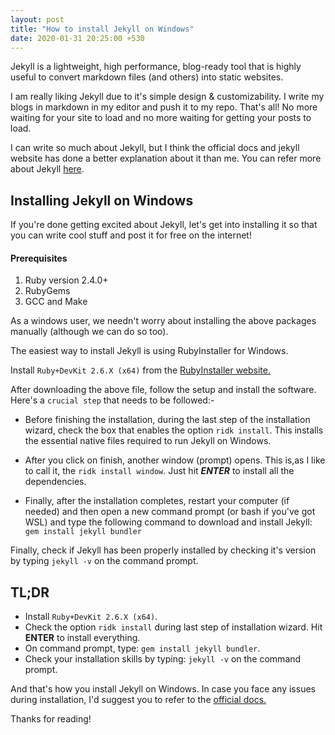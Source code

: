 ```yaml
---
layout: post
title: "How to install Jekyll on Windows"
date: 2020-01-31 20:25:00 +530
---
```

Jekyll is a lightweight, high performance, blog-ready tool that is highly useful to convert markdown files (and others) into static websites.

I am really liking Jekyll due to it's simple design & customizability. I write my blogs in markdown in my editor and push it to my repo. That's all! No more waiting for your site to load and no more waiting for getting your posts to load.

I can write so much about Jekyll, but I think the official docs and jekyll website has done a better explanation about it than me. You can refer more about Jekyll [here][to-jekyll-site].

## Installing Jekyll on Windows
If you're done getting excited about Jekyll, let's get into installing it so that you can write cool stuff and post it for free on the internet!

#### Prerequisites 
1. Ruby version 2.4.0+
2. RubyGems
3. GCC and Make

As a windows user, we needn't worry about installing the above packages manually (although we can do so too).

The easiest way to install Jekyll is using RubyInstaller for Windows.

Install `Ruby+DevKit 2.6.X (x64)` from the [RubyInstaller website.][to-rubyinstaller-site]  

After downloading the above file, follow the setup and install the software. Here's a `crucial step` that needs to be followed:-  
- Before finishing the installation, during the last step of the installation wizard, check the box that enables the option `ridk install`. This installs the essential native files required to run Jekyll on Windows.  

- After you click on finish, another window (prompt) opens. This is,as I like to call it, the `ridk install window`. Just hit ***ENTER*** to install all the dependencies.  

- Finally, after the installation completes, restart your computer (if needed) and then open a new command prompt (or bash if you've got WSL) and type the following command to download and install Jekyll: `gem install jekyll bundler`  

Finally, check if Jekyll has been properly installed by checking it's version by typing `jekyll -v` on the command prompt.

## TL;DR
- Install `Ruby+DevKit 2.6.X (x64)`.
- Check the option `ridk install` during last step of installation wizard. Hit **ENTER** to install everything.
- On command prompt, type: `gem install jekyll bundler`.
- Check your installation skills by typing: `jekyll -v` on the command prompt. 



And that's how you install Jekyll on Windows. In case you face any issues during installation, I'd suggest you to refer to the [official docs.][to-official-docs]  

Thanks for reading!

[to-jekyll-site]: https://jekyllrb.com/
[to-rubyinstaller-site]: https://rubyinstaller.org/downloads/
[to-official-docs]: https://jekyllrb.com/docs/